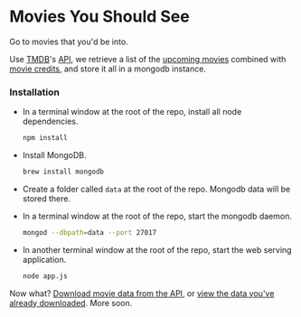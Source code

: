 Movies You Should See
=====================

Go to movies that you'd be into.

Use [TMDB](https://www.themoviedb.org/)'s [API](https://www.themoviedb.org/documentation/api), we retrieve a list of the [upcoming movies](http://docs.themoviedb.apiary.io/reference/movies/movieupcoming/get) combined with [movie credits](http://docs.themoviedb.apiary.io/reference/movies/movieidcredits/get), and store it all in a mongodb instance.

### Installation

* In a terminal window at the root of the repo, install all node dependencies.

	```bash
	npm install
	```
* Install MongoDB.

	```bash
	brew install mongodb
	```
* Create a folder called `data` at the root of the repo. Mongodb data will be stored there.
* In a terminal window at the root of the repo, start the mongodb daemon.

	```bash
	mongod --dbpath=data --port 27017
	```
* In another terminal window at the root of the repo, start the web serving application.

	```bash
	node app.js
	```

Now what? [Download movie data from the API](http://localhost:3000/updatemovies), or [view the data you've already downloaded](http://localhost:3000/). More soon.
